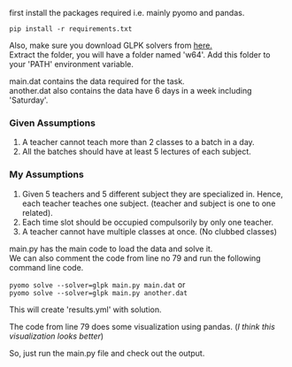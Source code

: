 first install the packages required i.e. mainly pyomo and pandas.<br>

`pip install -r requirements.txt`

Also, make sure you download GLPK solvers from <a href="https://sourceforge.net/projects/winglpk/files/winglpk/GLPK-4.55/winglpk-4.55.zip/download">here.</a><br>
Extract the folder, you will have a folder named 'w64'. Add this folder to your 'PATH' environment variable.

main.dat contains the data required for the task.<br>
another.dat also contains the data have 6 days in a week including 'Saturday'.<br>

### Given Assumptions
1. A teacher cannot teach more than 2 classes to a batch in a day.
2. All the batches should have at least 5 lectures of each subject.

### My Assumptions
1. Given 5 teachers and 5 different subject they are specialized in. Hence, each teacher teaches one subject. (teacher and subject is one to one related).
2. Each time slot should be occupied compulsorily by only one teacher.
3. A teacher cannot have multiple classes at once. (No clubbed classes)

main.py has the main code to load the data and solve it.<br>
We can also comment the code from line no 79 and run the following command line code.

`pyomo solve --solver=glpk main.py main.dat` or<br>
`pyomo solve --solver=glpk main.py another.dat`

This will create 'results.yml' with solution.
<br>

The code from line 79 does some visualization using pandas. (_I think this visualization looks better_)

So, just run the main.py file and check out the output.
